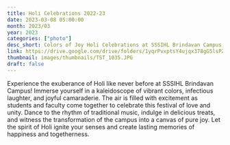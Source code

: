 ```yaml
---
title: Holi Celebrations 2022-23 
date: 2023-03-08 05:00:00
month: 2023/03
year: 2023
categories: ["photo"]
desc_short: Colors of Joy Holi Celebrations at SSSIHL Brindavan Campus - Uniting Hearts in Vibrant Revelry
link: https://drive.google.com/drive/folders/1yqrPvxptsY4ujqx378gG5lsPZuwlz6ns?usp=share_link
thumbnail: images/thumbnails/TST_1035.JPG
draft: false
---
```


 Experience the exuberance of Holi like never before at SSSIHL Brindavan Campus! Immerse yourself in a kaleidoscope of vibrant colors, infectious laughter, and joyful camaraderie. The air is filled with excitement as students and faculty come together to celebrate this festival of love and unity. Dance to the rhythm of traditional music, indulge in delicious treats, and witness the transformation of the campus into a canvas of pure joy. Let the spirit of Holi ignite your senses and create lasting memories of happiness and togetherness.
